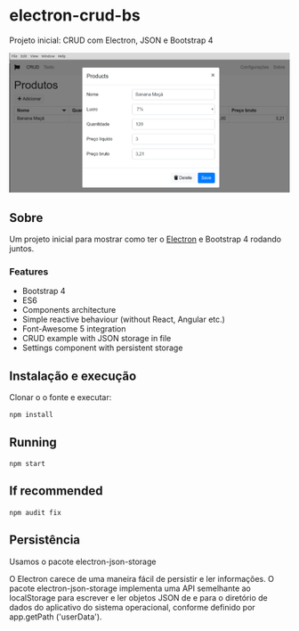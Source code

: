# electron-crud-bs
Projeto inicial: CRUD com Electron, JSON e Bootstrap 4

![electron-crud-bs](assets/electron.png "electron-crud-bs")

## Sobre

Um projeto inicial para mostrar como ter o [Electron](https://electronjs.org/) e Bootstrap 4 rodando juntos. 

### Features
- Bootstrap 4
- ES6
- Components architecture
- Simple reactive behaviour (without React, Angular etc.)
- Font-Awesome 5 integration
- CRUD example with JSON storage in file
- Settings component with persistent storage

## Instalação e execução

Clonar o o fonte e executar:

```
npm install
```

## Running

```
npm start
```

## If recommended

```
npm audit fix
```

## Persistência

Usamos o pacote electron-json-storage

O Electron carece de uma maneira fácil de persistir e ler informações. O pacote electron-json-storage implementa uma API semelhante ao localStorage para escrever e ler objetos JSON de e para o diretório de dados do aplicativo do sistema operacional, conforme definido por app.getPath ('userData').


